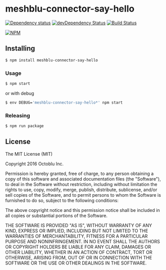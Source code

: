 # meshblu-connector-say-hello

[![Dependency status](http://img.shields.io/david/octoblu/meshblu-connector-say-hello.svg?style=flat)](https://david-dm.org/octoblu/meshblu-connector-say-hello)
[![devDependency Status](http://img.shields.io/david/dev/octoblu/meshblu-connector-say-hello.svg?style=flat)](https://david-dm.org/octoblu/meshblu-connector-say-hello#info=devDependencies)
[![Build Status](http://img.shields.io/travis/octoblu/meshblu-connector-say-hello.svg?style=flat&branch=master)](https://travis-ci.org/octoblu/meshblu-connector-say-hello)

[![NPM](https://nodei.co/npm/meshblu-connector-say-hello.svg?style=flat)](https://npmjs.org/package/meshblu-connector-say-hello)

## Installing

```bash
$ npm install meshblu-connector-say-hello
```

### Usage

```bash
$ npm start
```

or with debug

```bash
$ env DEBUG='meshblu-connector-say-hello*' npm start
```

### Releasing

```bash
$ npm run package
```

## License

The MIT License (MIT)

Copyright 2016 Octoblu Inc.

Permission is hereby granted, free of charge, to any person obtaining a copy
of this software and associated documentation files (the "Software"), to deal
in the Software without restriction, including without limitation the rights
to use, copy, modify, merge, publish, distribute, sublicense, and/or sell
copies of the Software, and to permit persons to whom the Software is
furnished to do so, subject to the following conditions:

The above copyright notice and this permission notice shall be included in
all copies or substantial portions of the Software.

THE SOFTWARE IS PROVIDED "AS IS", WITHOUT WARRANTY OF ANY KIND, EXPRESS OR
IMPLIED, INCLUDING BUT NOT LIMITED TO THE WARRANTIES OF MERCHANTABILITY,
FITNESS FOR A PARTICULAR PURPOSE AND NONINFRINGEMENT. IN NO EVENT SHALL THE
AUTHORS OR COPYRIGHT HOLDERS BE LIABLE FOR ANY CLAIM, DAMAGES OR OTHER
LIABILITY, WHETHER IN AN ACTION OF CONTRACT, TORT OR OTHERWISE, ARISING FROM,
OUT OF OR IN CONNECTION WITH THE SOFTWARE OR THE USE OR OTHER DEALINGS IN
THE SOFTWARE.
